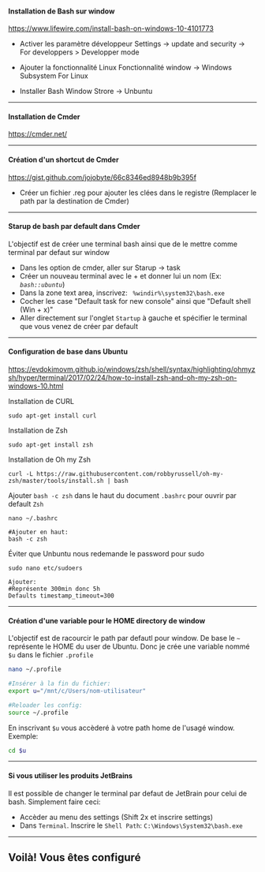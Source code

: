 

#### Installation de Bash sur window
https://www.lifewire.com/install-bash-on-windows-10-4101773
- Activer les paramètre développeur
Settings -> update and security -> For developpers > Developper mode

- Ajouter la fonctionnalité Linux
Fonctionnalité window -> Windows Subsystem For Linux

- Installer Bash
Window Strore -> Unbuntu

___
#### Installation de Cmder
https://cmder.net/

___

#### Création d'un shortcut de Cmder
https://gist.github.com/jojobyte/66c8346ed8948b9b395f

- Créer un fichier .reg pour ajouter les clées dans le registre
(Remplacer le path par la destination de Cmder)

___

#### Starup de bash par default dans Cmder
L'objectif est de créer une terminal bash ainsi que de le mettre comme terminal par defaut sur window
- Dans les option de cmder, aller sur Starup -> task
- Créer un nouveau terminal avec le + et donner lui un nom (Ex: _`bash::ubuntu`_)
- Dans la zone text area, inscrivez: ` %windir%\system32\bash.exe`
- Cocher les case "Default task for new console" ainsi que "Default shell (Win + x)"
- Aller directement sur l'onglet `Startup` à gauche et spécifier le terminal que vous venez de créer par default
___

#### Configuration de base dans Ubuntu
https://evdokimovm.github.io/windows/zsh/shell/syntax/highlighting/ohmyzsh/hyper/terminal/2017/02/24/how-to-install-zsh-and-oh-my-zsh-on-windows-10.html

Installation de CURL
```
sudo apt-get install curl
```

Installation de Zsh
```
sudo apt-get install zsh
```

Installation de Oh my Zsh
```
curl -L https://raw.githubusercontent.com/robbyrussell/oh-my-zsh/master/tools/install.sh | bash
```

Ajouter `bash -c zsh` dans le haut du document `.bashrc` pour ouvrir par default `Zsh`
```
nano ~/.bashrc

#Ajouter en haut:
bash -c zsh
```

Éviter que Unbuntu nous redemande le password pour sudo
```
sudo nano etc/sudoers

Ajouter:
#Représente 300min donc 5h
Defaults timestamp_timeout=300
```

___


#### Création d'une variable pour le HOME directory de window
L'objectif est de racourcir le path par defautl pour window. De base le `~` représente le HOME du user de Ubuntu.
Donc je crée une variable nommé `$u` dans le fichier `.profile`
```bash
nano ~/.profile

#Insérer à la fin du fichier:
export u="/mnt/c/Users/nom-utilisateur"

#Reloader les config:
source ~/.profile
```
En inscrivant `$u` vous accèderé à votre path home de l'usagé window.
Exemple:
```bash
cd $u
```
___

#### Si vous utiliser les produits JetBrains
Il est possible de changer le terminal par defaut de JetBrain pour celui de bash. Simplement faire ceci:
- Accèder au menu des settings (Shift 2x et inscrire settings)
- Dans `Terminal`. Inscrire le `Shell Path`: `C:\Windows\System32\bash.exe`
___




## Voilà! Vous êtes configuré
